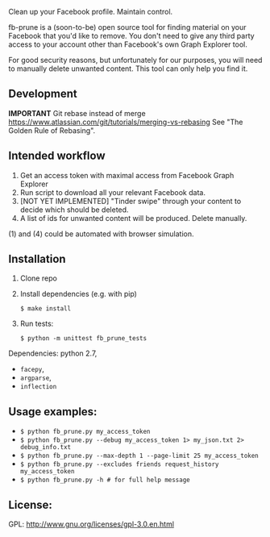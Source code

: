 Clean up your Facebook profile. Maintain control.

fb-prune is a (soon-to-be) open source tool for finding material on your Facebook that you'd like to remove.
You don't need to give any third party access to your account other than Facebook's own Graph Explorer tool.

For good security reasons, but unfortunately for our purposes, you will need to manually delete unwanted content.
This tool can only help you find it.


## Development

**IMPORTANT**
Git rebase instead of merge
https://www.atlassian.com/git/tutorials/merging-vs-rebasing
See "The Golden Rule of Rebasing".


## Intended workflow

1. Get an access token with maximal access from Facebook Graph Explorer
2. Run script to download all your relevant Facebook data.
3. [NOT YET IMPLEMENTED] "Tinder swipe" through your content to decide which should be deleted.
4. A list of ids for unwanted content will be produced. Delete manually.

(1) and (4) could be automated with browser simulation.


## Installation

1.  Clone repo
2.  Install dependencies (e.g. with pip)

    `$ make install`
3.  Run tests:

    `$ python -m unittest fb_prune_tests`

Dependencies: python 2.7,

- `facepy`,
- `argparse`,
- `inflection`


## Usage examples:

- `$ python fb_prune.py my_access_token`
- `$ python fb_prune.py --debug my_access_token 1> my_json.txt 2> debug_info.txt`
- `$ python fb_prune.py --max-depth 1 --page-limit 25 my_access_token`
- `$ python fb_prune.py --excludes friends request_history my_access_token`
- `$ python fb_prune.py -h # for full help message`


## License:

GPL: http://www.gnu.org/licenses/gpl-3.0.en.html